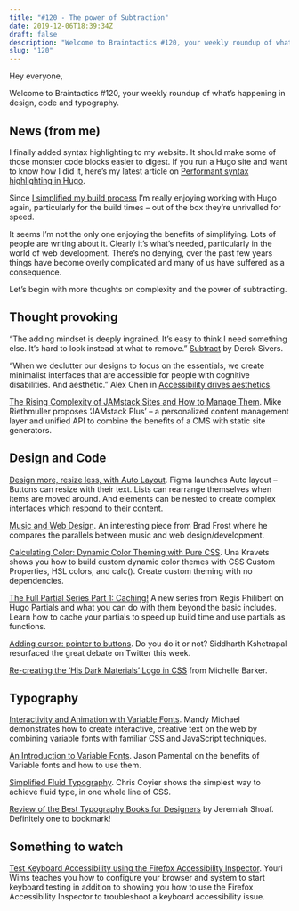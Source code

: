 ```yaml
---
title: "#120 - The power of Subtraction"
date: 2019-12-06T18:39:34Z
draft: false
description: "Welcome to Braintactics #120, your weekly roundup of what’s happening in design, code and typography."
slug: "120"
---
```


Hey everyone,

Welcome to Braintactics #120, your weekly roundup of what’s happening in design, code and typography.

## News (from me)

I finally added syntax highlighting to my website. It should make some of those monster code blocks easier to digest. If you run a Hugo site and want to know how I did it, here’s my latest article on [Performant syntax highlighting in Hugo](https://harrycresswell.com/articles/performant-syntax-highlighting-in-hugo/).

Since [I simplified my build process](https://github.com/harrycresswell/harry) I’m really enjoying working with Hugo again, particularly for the build times – out of the box they’re unrivalled for speed.

It seems I’m not the only one enjoying the benefits of simplifying. Lots of people are writing about it. Clearly it’s what’s needed, particularly in the world of web development. There’s no denying, over the past few years things have become overly complicated and many of us have suffered as a consequence.

Let’s begin with more thoughts on complexity and the power of subtracting.

## Thought provoking

“The adding mindset is deeply ingrained. It’s easy to think I need something else. It’s hard to look instead at what to remove.” [Subtract](https://sivers.org/subtract) by Derek Sivers.

“When we declutter our designs to focus on the essentials, we create minimalist interfaces that are accessible for people with cognitive disabilities. And aesthetic.” Alex Chen in [Accessibility drives aesthetics](https://uxdesign.cc/accessibility-drives-aesthetics-5aef77b5d2aa).

[The Rising Complexity of JAMstack Sites and How to Manage Them](https://css-tricks.com/the-rising-complexity-of-jamstack-sites-and-how-to-manage-them/). Mike Riethmuller proposes ‘JAMstack Plus’ – a personalized content management layer and unified API to combine the benefits of a CMS with static site generators.

## Design and Code

[Design more, resize less, with Auto Layout](https://www.figma.com/blog/announcing-auto-layout/). Figma launches Auto layout – Buttons can resize with their text. Lists can rearrange themselves when items are moved around. And elements can be nested to create complex interfaces which respond to their content.

[Music and Web Design](https://bradfrost.com/blog/post/music-and-web-design/). An interesting piece from Brad Frost where he compares the parallels between music and web design/development.

[Calculating Color: Dynamic Color Theming with Pure CSS](https://una.im/css-color-theming/). Una Kravets shows you how to build custom dynamic color themes with CSS Custom Properties, HSL colors, and calc(). Create custom theming with no dependencies.

[The Full Partial Series Part 1: Caching!](https://regisphilibert.com/blog/2019/12/hugo-partial-series-part-1-caching-with-partialcached/) A new series from Regis Philibert on Hugo Partials and what you can do with them beyond the basic includes. Learn how to cache your partials to speed up build time and use partials as functions.

[Adding cursor: pointer to buttons](https://twitter.com/siddharthkp/status/1201445407689256960?s=12). Do you do it or not? Siddharth Kshetrapal resurfaced the great debate on Twitter this week.

[Re-creating the ‘His Dark Materials’ Logo in CSS](https://css-irl.info/recreating-the-his-dark-materials-logo-in-css/) from Michelle Barker.

## Typography

[Interactivity and Animation with Variable Fonts](https://24ways.org/2019/interactivity-and-animation-with-variable-fonts/). Mandy Michael demonstrates how to create interactive, creative text on the web by combining variable fonts with familiar CSS and JavaScript techniques.

[An Introduction to Variable Fonts](https://24ways.org/2019/an-introduction-to-variable-fonts/). Jason Pamental on the benefits of Variable fonts and how to use them.

[Simplified Fluid Typography](https://css-tricks.com/simplified-fluid-typography/). Chris Coyier shows the simplest way to achieve fluid type, in one whole line of CSS.

[Review of the Best Typography Books for Designers](https://www.typewolf.com/typography-books) by Jeremiah Shoaf. Definitely one to bookmark!

## Something to watch

[Test Keyboard Accessibility using the Firefox Accessibility Inspector](https://www.youtube.com/watch?v=0FiQZnkKglk). Youri Wims teaches you how to configure your browser and system to start keyboard testing in addition to showing you how to use the Firefox Accessibility Inspector to troubleshoot a keyboard accessibility issue.
